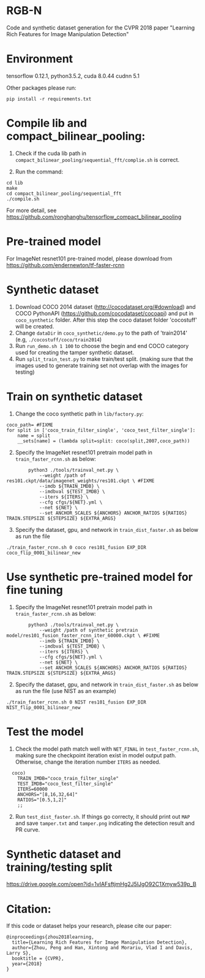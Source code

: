 # RGB-N
Code and synthetic dataset generation for the CVPR 2018 paper "Learning Rich Features for Image Manipulation Detection" 

# Environment
tensorflow 0.12.1, python3.5.2, cuda 8.0.44 cudnn 5.1

Other packages please run:
```
pip install -r requirements.txt
```

# Compile lib and compact_bilinear_pooling:
1. Check if the cuda lib path in `compact_bilinear_pooling/sequential_fft/complie.sh` is correct.

2. Run the command:
```
cd lib
make
cd compact_bilinear_pooling/sequential_fft
./compile.sh
```

For more detail, see https://github.com/ronghanghu/tensorflow_compact_bilinear_pooling


# Pre-trained model
For ImageNet resnet101 pre-trained model, please download from https://github.com/endernewton/tf-faster-rcnn

# Synthetic dataset 
1. Download COCO 2014 dataset (http://cocodataset.org/#download) and COCO PythonAPI (https://github.com/cocodataset/cocoapi) and put in `coco_synthetic` folder. After this step the coco dataset folder 'cocostuff' will be created.
2. Change `dataDir` in `coco_synthetic/demo.py` to the path of 'train2014' (e.g, `./cocostuff/coco/train2014`)
3. Run `run_demo.sh 1 100` to choose the begin and end COCO category used for creating the tamper synthetic dataset.
4. Run `split_train_test.py` to make train/test split. (making sure that the images used to generate training set not overlap with the images for testing)

# Train on synthetic dataset
1. Change the coco synthetic path in `lib/factory.py`:
```
coco_path= #FIXME
for split in ['coco_train_filter_single', 'coco_test_filter_single']:
    name = split
    __sets[name] = (lambda split=split: coco(split,2007,coco_path))
```
2. Specify the ImageNet resnet101 pretrain model path in `train_faster_rcnn.sh` as below:
```
        python3 ./tools/trainval_net.py \
            --weight /path of res101.ckpt/data/imagenet_weights/res101.ckpt \ #FIXME
            --imdb ${TRAIN_IMDB} \
            --imdbval ${TEST_IMDB} \
            --iters ${ITERS} \
            --cfg cfgs/${NET}.yml \
            --net ${NET} \
            --set ANCHOR_SCALES ${ANCHORS} ANCHOR_RATIOS ${RATIOS} TRAIN.STEPSIZE ${STEPSIZE} ${EXTRA_ARGS}
```
3. Specify the dataset, gpu, and network in `train_dist_faster.sh` as below as run the file
```
./train_faster_rcnn.sh 0 coco res101_fusion EXP_DIR coco_flip_0001_bilinear_new
```

# Use synthetic pre-trained model for fine tuning
1. Specify the ImageNet resnet101 pretrain model path in `train_faster_rcnn.sh` as below:
```
        python3 ./tools/trainval_net.py \
            --weight /path of synthetic pretrain model/res101_fusion_faster_rcnn_iter_60000.ckpt \ #FIXME
            --imdb ${TRAIN_IMDB} \
            --imdbval ${TEST_IMDB} \
            --iters ${ITERS} \
            --cfg cfgs/${NET}.yml \
            --net ${NET} \
            --set ANCHOR_SCALES ${ANCHORS} ANCHOR_RATIOS ${RATIOS} TRAIN.STEPSIZE ${STEPSIZE} ${EXTRA_ARGS}
```

2. Specify the dataset, gpu, and network in `train_dist_faster.sh` as below as run the file (use NIST as an example)
```
./train_faster_rcnn.sh 0 NIST res101_fusion EXP_DIR NIST_flip_0001_bilinear_new
```

# Test the model
1. Check the model path match well with `NET_FINAL` in `test_faster_rcnn.sh`, making sure the checkpoint iteration exist in model output path. Otherwise, change the iteration number `ITERS` as needed.
```
  coco)
    TRAIN_IMDB="coco_train_filter_single"
    TEST_IMDB="coco_test_filter_single"
    ITERS=60000
    ANCHORS="[8,16,32,64]"
    RATIOS="[0.5,1,2]"
    ;;
```

2. Run `test_dist_faster.sh`. If things go correcty, it should print out `MAP` and save `tamper.txt` and `tamper.png` indicating the detection result and PR curve.

# Synthetic dataset and training/testing split
https://drive.google.com/open?id=1vIAFsftjmHg2J5lJgO92C1Xmyw539p_B

# Citation:
If this code or dataset helps your research, please cite our paper:
```
@inproceedings{zhou2018learning,
  title={Learning Rich Features for Image Manipulation Detection},
  author={Zhou, Peng and Han, Xintong and Morariu, Vlad I and Davis, Larry S},
  booktitle = {CVPR},
  year={2018}
}
```